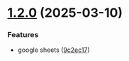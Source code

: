 # [1.2.0](https://github.com/simochee/defense-escape/compare/v1.1.0...v1.2.0) (2025-03-10)


### Features

* google sheets ([9c2ec17](https://github.com/simochee/defense-escape/commit/9c2ec1774991e9ce2c4aead7cf1e30eb49f2b1ac))
